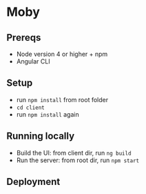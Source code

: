 # Moby

## Prereqs
- Node version 4 or higher + npm
- Angular CLI

## Setup
- run `npm install` from root folder
- `cd client`
- run `npm install` again

## Running locally
- Build the UI: from client dir, run `ng build`
- Run the server: from root dir, run `npm start`

## Deployment
